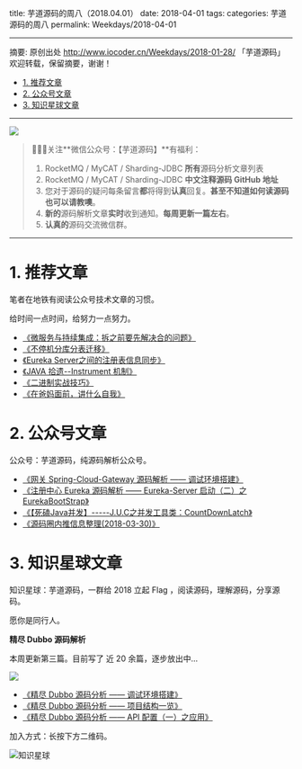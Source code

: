 title: 芋道源码的周八（2018.04.01）
date: 2018-04-01
tags:
categories: 芋道源码的周八
permalink: Weekdays/2018-04-01

-------

摘要: 原创出处 http://www.iocoder.cn/Weekdays/2018-01-28/ 「芋道源码」欢迎转载，保留摘要，谢谢！

- [1. 推荐文章](http://www.iocoder.cn/Weekdays/2018-01-28/)
- [2. 公众号文章](http://www.iocoder.cn/Weekdays/2018-01-28/)
- [3. 知识星球文章](http://www.iocoder.cn/Weekdays/2018-01-28/)

-------

![](http://www.iocoder.cn/images/common/wechat_mp_2017_07_31.jpg)

> 🙂🙂🙂关注**微信公众号：【芋道源码】**有福利：  
> 1. RocketMQ / MyCAT / Sharding-JDBC **所有**源码分析文章列表  
> 2. RocketMQ / MyCAT / Sharding-JDBC **中文注释源码 GitHub 地址**  
> 3. 您对于源码的疑问每条留言**都**将得到**认真**回复。**甚至不知道如何读源码也可以请教噢**。  
> 4. **新的**源码解析文章**实时**收到通知。**每周更新一篇左右**。  
> 5. **认真的**源码交流微信群。

-------

# 1. 推荐文章

笔者在地铁有阅读公众号技术文章的习惯。

给时间一点时间，给努力一点努力。

* [《微服务与持续集成：拆之前要先解决合的问题》](https://mp.weixin.qq.com/s?__biz=MzA5OTAyNzQ2OA==&mid=2649696997&idx=1&sn=f45d47c3631eba1949b342b761f90409&chksm=88931586bfe49c9052b029904fb1c0508654982afc8f71e2687caf1a792797d637ff61143e86&mpshare=1&scene=1&srcid=0227Eu7f5CccSFjgr6sqGvA0#rd)
* [《不停机分库分表迁移》](https://mp.weixin.qq.com/s?__biz=MzU2NjIzNDk5NQ==&mid=2247484014&idx=1&sn=bdb0e56035ef16e74bf8f98d43105d36&chksm=fcaed872cbd95164bdaee8c26c276df399446d4049181bd73e46ce6fe364a7e1e00fef751802&mpshare=1&scene=1&srcid=0224vO6S9hSRXv2dmXsJt83Q#rd)
* [《Eureka Server之间的注册表信息同步》](https://mp.weixin.qq.com/s?__biz=MzU1OTIzOTE0Mw==&mid=2247483749&idx=1&sn=76102774a9c2a960a7e53630b99f84ae&chksm=fc1b1bedcb6c92fbff5ae8856e51a53a33a6330944ccd65decb2dd66c2fa447f66c2ab507054&scene=0#rd)
* [《JAVA 拾遗--Instrument 机制》](https://mp.weixin.qq.com/s?__biz=MzI0NzEyODIyOA==&mid=2247483860&idx=1&sn=5bf9cf25651f537d095bf6866e46f1ac&chksm=e9b5881fdec201094baf7b4aaacb42e70fc41e3e570b68d1da48dc419af569f231a05ca759e8&mpshare=1&scene=1&srcid=0208LtTS1MctRmWLhki196O5#rd)
* [《二进制实战技巧》](https://mp.weixin.qq.com/s?__biz=MzU2NjIzNDk5NQ==&mid=2247483932&idx=1&sn=9f1b66ef997e19b4754746df1e2389f6&chksm=fcaed800cbd9511610e9542cd9fb735438f16903fe63fec637f07984f0ff94f183258afa560c&mpshare=1&scene=1&srcid=0131Ko3vtFvcugOcmW9QdmSd#rd)
* [《在爸妈面前，讲什么自我》](https://mp.weixin.qq.com/s?__biz=MzAxMTcwNzc3OQ==&mid=2649818729&idx=1&sn=7fc732b0b54b6b47606695e4e348003a&chksm=83b95285b4cedb93319127c7af539079082005272bfd68c8ead4cdfe9916df06c17ff62dd86a&mpshare=1&scene=1&srcid=0201gaHkYFt6riGjProbpEAi#rd)

# 2. 公众号文章

公众号：芋道源码，纯源码解析公众号。

* [《网关 Spring-Cloud-Gateway 源码解析 —— 调试环境搭建》](https://mp.weixin.qq.com/s?__biz=MzUzMTA2NTU2Ng==&mid=2247484285&idx=1&sn=97863aad6df33bb6e0302615159c6189&chksm=fa497ccccd3ef5da169de463338ce92071916af4f62b4a58b775df46e1c34adf56ede5700ee5#rd)
* [《注册中心 Eureka 源码解析 —— Eureka-Server 启动（二）之 EurekaBootStrap》](https://mp.weixin.qq.com/s?__biz=MzUzMTA2NTU2Ng==&mid=2247484293&idx=1&sn=820570633721f9ca68b4623467f9e675&chksm=fa497c34cd3ef522d268a4db276b89458f36c8377d313065428d8ef494ee0bf9fbc3d2942423#rd)
* [《【死磕Java并发】-----J.U.C之并发工具类：CountDownLatch》](https://mp.weixin.qq.com/s?__biz=MzUzMTA2NTU2Ng==&mid=2247484300&idx=1&sn=fcdadc7aeebfd397731820a50bbf1374&chksm=fa497c3dcd3ef52b9645f2912e2674c03944d36a1e5638e42da7a30b928d85a51746682b1df7#rd)
* [《源码圈内推信息整理(2018-03-30)》](https://mp.weixin.qq.com/s?__biz=MzUzMTA2NTU2Ng==&mid=2247484301&idx=1&sn=88c6af70d618c7ea167ed1f1c80633a1&chksm=fa497c3ccd3ef52ab9f1ccf7f1a93b5cd8cebdbe00b75946fdcbbd220f8a053e19a0844863d4#rd)

# 3. 知识星球文章 

知识星球：芋道源码，一群给 2018 立起 Flag ，阅读源码，理解源码，分享源码。

愿你是同行人。

**精尽 Dubbo 源码解析**

本周更新第三篇。目前写了 近 20 余篇，逐步放出中...

![](http://www.iocoder.cn/images/Weekdays/2018_04_01/01.png)

* [《精尽 Dubbo 源码分析 —— 调试环境搭建》](#)
* [《精尽 Dubbo 源码分析 —— 项目结构一览》](#)
* [《精尽 Dubbo 源码分析 —— API 配置（一）之应用》]()


加入方式：长按下方二维码。

![知识星球](http://www.iocoder.cn/images/Architecture/2017_12_29/01.png)

